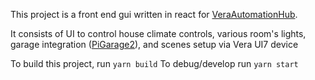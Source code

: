This project is a front end gui written in react for [VeraAutomationHub](https://github.com/bigboxer23/VeraAutomationHub).

It consists of UI to control house climate controls, various room's lights, garage integration ([PiGarage2](https://github.com/bigboxer23/PiGarage2)), and scenes setup via Vera UI7 device

To build this project, run `yarn build`
To debug/develop run `yarn start`
